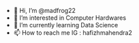 - 👋 Hi, I’m @madfrog22
- 👀 I’m interested in Computer Hardwares
- 🌱 I’m currently learning Data Science
- 📫 How to reach me IG : hafizhmahendra2

<!---
madfrog22/madfrog22 is a ✨ special ✨ repository because its `README.md` (this file) appears on your GitHub profile.
You can click the Preview link to take a look at your changes.
--->
